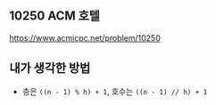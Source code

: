 ## 10250 ACM 호텔

<https://www.acmicpc.net/problem/10250>

## 내가 생각한 방법

- 층은 `((n - 1) % h) + 1`, 호수는 `((n - 1) // h) + 1`
